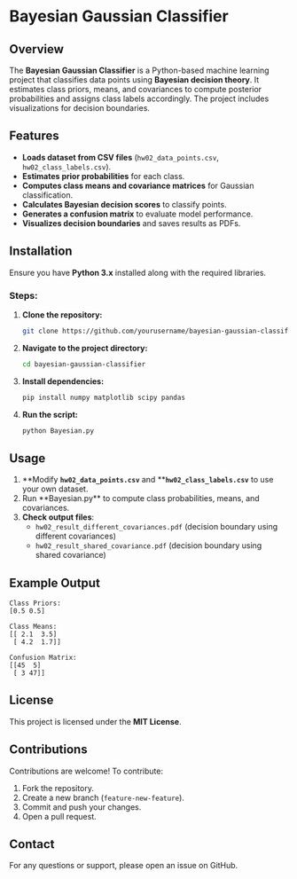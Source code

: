 # Bayesian Gaussian Classifier

## Overview

The **Bayesian Gaussian Classifier** is a Python-based machine learning project that classifies data points using **Bayesian decision theory**. It estimates class priors, means, and covariances to compute posterior probabilities and assigns class labels accordingly. The project includes visualizations for decision boundaries.

## Features

- **Loads dataset from CSV files** (`hw02_data_points.csv`, `hw02_class_labels.csv`).
- **Estimates prior probabilities** for each class.
- **Computes class means and covariance matrices** for Gaussian classification.
- **Calculates Bayesian decision scores** to classify points.
- **Generates a confusion matrix** to evaluate model performance.
- **Visualizes decision boundaries** and saves results as PDFs.

## Installation

Ensure you have **Python 3.x** installed along with the required libraries.

### Steps:

1. **Clone the repository:**
   ```bash
   git clone https://github.com/yourusername/bayesian-gaussian-classifier.git
   ```
2. **Navigate to the project directory:**
   ```bash
   cd bayesian-gaussian-classifier
   ```
3. **Install dependencies:**
   ```bash
   pip install numpy matplotlib scipy pandas
   ```
4. **Run the script:**
   ```bash
   python Bayesian.py
   ```

## Usage

1. \*\*Modify ****`hw02_data_points.csv`**** and \*\***`hw02_class_labels.csv`** to use your own dataset.
2. Run \*\*Bayesian.py\*\* to compute class probabilities, means, and covariances.
3. **Check output files**:
   - `hw02_result_different_covariances.pdf` (decision boundary using different covariances)
   - `hw02_result_shared_covariance.pdf` (decision boundary using shared covariance)

## Example Output

```
Class Priors:
[0.5 0.5]

Class Means:
[[ 2.1  3.5]
 [ 4.2  1.7]]

Confusion Matrix:
[[45  5]
 [ 3 47]]
```

## License

This project is licensed under the **MIT License**.

## Contributions

Contributions are welcome! To contribute:

1. Fork the repository.
2. Create a new branch (`feature-new-feature`).
3. Commit and push your changes.
4. Open a pull request.

## Contact

For any questions or support, please open an issue on GitHub.

